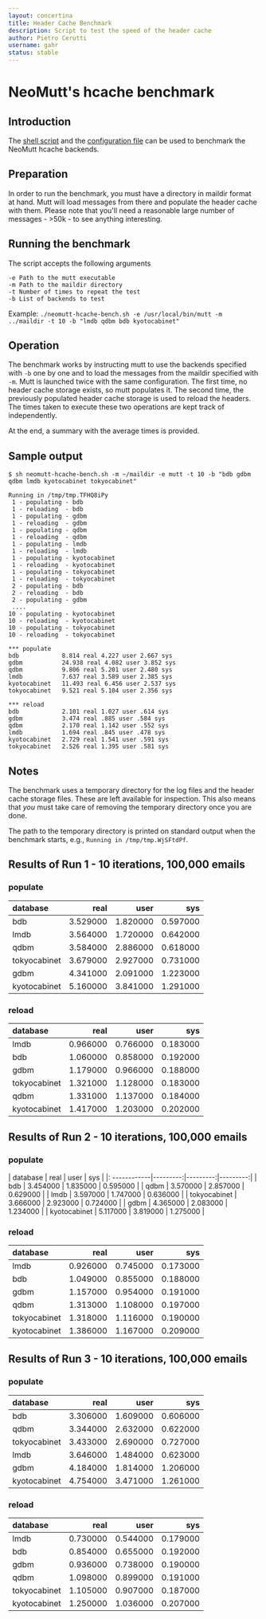 ```yaml
---
layout: concertina
title: Header Cache Benchmark
description: Script to test the speed of the header cache
author: Pietro Cerutti
username: gahr
status: stable
---
```


# NeoMutt's hcache benchmark

## Introduction

The [shell script](/contrib/hcache-bench.sh) and the [configuration file](/contrib/hcache-bench.rc) can be used to benchmark the NeoMutt hcache backends. 

## Preparation

In order to run the benchmark, you must have a directory in maildir format at hand. Mutt will load messages from there and populate the header cache with them. Please note that you'll need a reasonable large number of messages - >50k - to see anything interesting.

## Running the benchmark

The script accepts the following arguments

```reply
-e Path to the mutt executable
-m Path to the maildir directory
-t Number of times to repeat the test
-b List of backends to test
```

Example: `./neomutt-hcache-bench.sh -e /usr/local/bin/mutt -m ../maildir -t 10 -b "lmdb qdbm bdb kyotocabinet"`

## Operation

The benchmark works by instructing mutt to use the backends specified with `-b` one by one and to load the messages from the maildir specified with `-m`. Mutt is launched twice with the same configuration. The first time, no header cache storage exists, so mutt populates it. The second time, the previously populated header cache storage is used to reload the headers. The times taken to execute these two operations are kept track of independently.

At the end, a summary with the average times is provided.

## Sample output

```
$ sh neomutt-hcache-bench.sh -m ~/maildir -e mutt -t 10 -b "bdb gdbm qdbm lmdb kyotocabinet tokyocabinet"
```

```reply
Running in /tmp/tmp.TFHQ8iPy
 1 - populating - bdb
 1 - reloading  - bdb
 1 - populating - gdbm
 1 - reloading  - gdbm
 1 - populating - qdbm
 1 - reloading  - qdbm
 1 - populating - lmdb
 1 - reloading  - lmdb
 1 - populating - kyotocabinet
 1 - reloading  - kyotocabinet
 1 - populating - tokyocabinet
 1 - reloading  - tokyocabinet
 2 - populating - bdb
 2 - reloading  - bdb
 2 - populating - gdbm
 ....
10 - populating - kyotocabinet
10 - reloading  - kyotocabinet
10 - populating - tokyocabinet
10 - reloading  - tokyocabinet

*** populate
bdb            8.814 real 4.227 user 2.667 sys
gdbm           24.938 real 4.082 user 3.852 sys
qdbm           9.806 real 5.201 user 2.480 sys
lmdb           7.637 real 3.589 user 2.385 sys
kyotocabinet   11.493 real 6.456 user 2.537 sys
tokyocabinet   9.521 real 5.104 user 2.356 sys

*** reload
bdb            2.101 real 1.027 user .614 sys
gdbm           3.474 real .885 user .584 sys
qdbm           2.170 real 1.142 user .552 sys
lmdb           1.694 real .845 user .478 sys
kyotocabinet   2.729 real 1.541 user .591 sys
tokyocabinet   2.526 real 1.395 user .581 sys
```

## Notes

The benchmark uses a temporary directory for the log files and the header cache storage files. These are left available for inspection. This also means that *you* must take care of removing the temporary directory once you are done.

The path to the temporary directory is printed on standard output when the benchmark starts, e.g., `Running in /tmp/tmp.WjSFtdPf`.

## Results of Run 1 - 10 iterations, 100,000 emails

### populate

| database     | real     | user     | sys      |
|:-------------|---------:|---------:|---------:|
| bdb          | 3.529000 | 1.820000 | 0.597000 |
| lmdb         | 3.564000 | 1.720000 | 0.642000 |
| qdbm         | 3.584000 | 2.886000 | 0.618000 |
| tokyocabinet | 3.679000 | 2.927000 | 0.731000 |
| gdbm         | 4.341000 | 2.091000 | 1.223000 |
| kyotocabinet | 5.160000 | 3.841000 | 1.291000 |

### reload

| database     | real     | user     | sys      |
|:-------------|---------:|---------:|---------:|
| lmdb         | 0.966000 | 0.766000 | 0.183000 |
| bdb          | 1.060000 | 0.858000 | 0.192000 |
| gdbm         | 1.179000 | 0.966000 | 0.188000 |
| tokyocabinet | 1.321000 | 1.128000 | 0.183000 |
| qdbm         | 1.331000 | 1.137000 | 0.184000 |
| kyotocabinet | 1.417000 | 1.203000 | 0.202000 |

## Results of Run 2 - 10 iterations, 100,000 emails

### populate

| database     | real     | user     | sys      |
|: ------------|---------:|---------:|---------:|
| bdb          | 3.454000 | 1.835000 | 0.595000 |
| qdbm         | 3.570000 | 2.857000 | 0.629000 |
| lmdb         | 3.597000 | 1.747000 | 0.636000 |
| tokyocabinet | 3.666000 | 2.923000 | 0.724000 |
| gdbm         | 4.365000 | 2.083000 | 1.234000 |
| kyotocabinet | 5.117000 | 3.819000 | 1.275000 |

### reload

| database     | real     | user     | sys      |
|:-------------|---------:|---------:|---------:|
| lmdb         | 0.926000 | 0.745000 | 0.173000 |
| bdb          | 1.049000 | 0.855000 | 0.188000 |
| gdbm         | 1.157000 | 0.954000 | 0.191000 |
| qdbm         | 1.313000 | 1.108000 | 0.197000 |
| tokyocabinet | 1.318000 | 1.116000 | 0.190000 |
| kyotocabinet | 1.386000 | 1.167000 | 0.209000 |

## Results of Run 3 - 10 iterations, 100,000 emails

### populate

| database     | real     | user     | sys      |
|:-------------|---------:|---------:|---------:|
| bdb          | 3.306000 | 1.609000 | 0.606000 |
| qdbm         | 3.344000 | 2.632000 | 0.622000 |
| tokyocabinet | 3.433000 | 2.690000 | 0.727000 |
| lmdb         | 3.646000 | 1.484000 | 0.623000 |
| gdbm         | 4.184000 | 1.814000 | 1.206000 |
| kyotocabinet | 4.754000 | 3.471000 | 1.261000 |

### reload

| database     | real     | user     | sys      |
|:-------------|---------:|---------:|---------:|
| lmdb         | 0.730000 | 0.544000 | 0.179000 |
| bdb          | 0.854000 | 0.655000 | 0.192000 |
| gdbm         | 0.936000 | 0.738000 | 0.190000 |
| qdbm         | 1.098000 | 0.899000 | 0.191000 |
| tokyocabinet | 1.105000 | 0.907000 | 0.187000 |
| kyotocabinet | 1.250000 | 1.036000 | 0.207000 |

